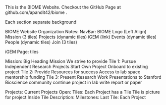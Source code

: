 This is the BIOME Website. Checkout the GitHub Page at github.com/apandit42/biome .

Each section separate background

BIOME Website Organization Notes:
NavBar:
  BIOME Logo (Left Align)
  Mission (3 tiles)
  Projects (dynamic tiles)
  iGEM (link)
  Events (dynamic tiles)
  People (dynamic tiles)
  Join (3 tiles)

iGEM Page:
tiles

Mission:
  Big Heading Mission
  We strive to provide
  Tile 1:
    Pursue Independent Research Projects
      Start Own Project
      Onboard to existing project
  Tile 2:
    Provide Resources for success
      Access to lab space
      mentorship
      funding
  Tile 3:
    Present Research Work
      Presentations to Stanford Bioscience community
      continue project in lab
      write report or paper

Projects:
  Current Projects Open:
    Tiles:
      Each Project has a Tile
      Tile is picture for project
      Inside Tile
        Description:
        Milestones:
    Last Tile:
      Each Project
